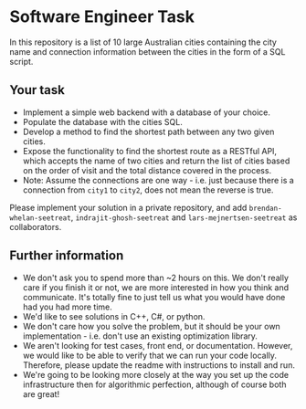 # Software Engineer Task

In this repository is a list of 10 large Australian cities containing the city name and connection information between the cities in the form of a SQL script.

## Your task

- Implement a simple web backend with a database of your choice.
- Populate the database with the cities SQL.
- Develop a method to find the shortest path between any two given cities. 
- Expose the functionality to find the shortest route as a RESTful API, which accepts the name of two cities and return the list of cities based on the order of visit and the total distance covered in the process.
- Note: Assume the connections are one way - i.e. just because there is a connection from `city1` to `city2`, does not mean the reverse is true.

Please implement your solution in a private repository, and add `brendan-whelan-seetreat`, `indrajit-ghosh-seetreat` and `lars-mejnertsen-seetreat` as collaborators.

## Further information

- We don't ask you to spend more than ~2 hours on this. We don't really care if you finish it or not, we are more interested in how you think and communicate. It's totally fine to just tell us what you would have done had you had more time.
- We'd like to see solutions in C++, C#, or python.
- We don't care how you solve the problem, but it should be your own implementation - i.e. don't use an existing optimization library.
- We aren't looking for test cases, front end, or documentation. However, we would like to be able to verify that we can run your code locally. Therefore, please update the readme with instructions to install and run.
- We're going to be looking more closely at the way you set up the code infrastructure then for algorithmic perfection, although of course both are great! 
